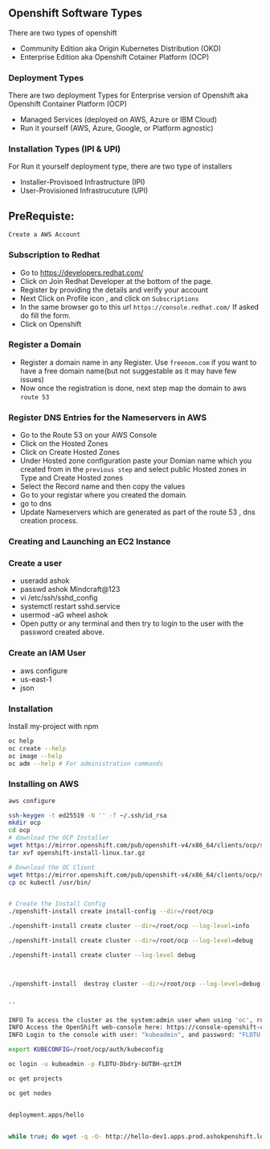 ## Openshift Software Types
There are two types of openshift 
* Community Edition aka Origin Kubernetes Distribution (OKD)
*  Enterprise Edition aka Openshift Cotainer Platform (OCP) 

### Deployment Types
There are two deployment Types for Enterprise version of Openshift aka Openshift Container 
Platform (OCP) 

* Managed Services (deployed on AWS, Azure or IBM Cloud)
* Run it yourself (AWS, Azure, Google, or Platform agnostic) 

###  Installation Types (IPI & UPI)
For Run it yourself deployment type, there are two type of installers
* Installer-Provisoed Infrastructure (IPI)
* User-Provisioned Infrastrucuture (UPI)

## PreRequiste:
```Create a AWS Account ```

### Subscription to Redhat

* Go to https://developers.redhat.com/
* Click on Join Redhat Developer at the bottom of the page.
* Register by providing the details and verify your account
* Next Click on Profile icon , and click on ```Subscriptions```
* In the same browser go to this url ```https://console.redhat.com/``` If asked do fill the form.
* Click on Openshift

### Register a Domain 
* Register a domain name in any Register. Use ```freenom.com``` if you want to have a free domain name(but not suggestable as it may have few issues)
* Now once the registration is done, next step map the domain to aws ```route 53```

### Register DNS Entries for the Nameservers in AWS
* Go to the Route 53 on your AWS Console
* Click on the Hosted Zones
* Click on Create Hosted Zones
* Under Hosted zone configuration paste your Domian name which you created from in the ```previous step``` and select public Hosted zones in Type and Create Hosted zones
* Select the Record name and then copy the values
* Go to your registar where you created the domain. 
* go to dns 
* Update Nameservers which are generated as part of the route 53 , dns creation process.

### Creating and Launching an EC2 Instance
### Create a user 
* useradd ashok
* passwd ashok
Mindcraft@123
* vi /etc/ssh/sshd_config
* systemctl restart sshd.service
* usermod -aG wheel ashok
* Open putty or any terminal and then try to login to the user with the password created above.

### Create an IAM User

* aws configure
* us-east-1
* json

### Installation
Install my-project with npm

```bash
oc help
oc create --help
oc image --help
oc adm --help # For administration commands
```

### Installing on AWS
```bash
aws configure

ssh-keygen -t ed25519 -N '' -f ~/.ssh/id_rsa
mkdir ocp
cd ocp
# download the OCP Installer
wget https://mirror.openshift.com/pub/openshift-v4/x86_64/clients/ocp/stable/openshift-install-linux.tar.gz
tar xvf openshift-install-linux.tar.gz

# Download the OC Client
wget https://mirror.openshift.com/pub/openshift-v4/x86_64/clients/ocp/stable/openshift-client-linux.tar.gz
cp oc kubectl /usr/bin/


# Create the Install Config 
./openshift-install create install-config --dir=/root/ocp

./openshift-install create cluster --dir=/root/ocp --log-level=info

./openshift-install create cluster --dir=/root/ocp --log-level=debug

./openshift-install create cluster --log-level debug



./openshift-install  destroy cluster --dir=/root/ocp --log-level=debug


``

INFO To access the cluster as the system:admin user when using 'oc', run 'export KUBECONFIG=/root/ocp/auth/kubeconfig'
INFO Access the OpenShift web-console here: https://console-openshift-console.apps.prod.ashokpenshift.lol
INFO Login to the console with user: "kubeadmin", and password: "FLDTU-Dbdry-bUTBH-qztIM"

export KUBECONFIG=/root/ocp/auth/kubeconfig

oc login -u kubeadmin -p FLDTU-Dbdry-bUTBH-qztIM

oc get projects

oc get nodes


deployment.apps/hello


while true; do wget -q -O- http://hello-dev1.apps.prod.ashokpenshift.lol/; done